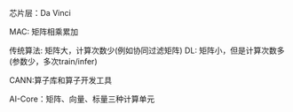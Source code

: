 芯片层：Da Vinci

MAC: 矩阵相乘累加

传统算法: 矩阵大，计算次数少(例如协同过滤矩阵)
DL: 矩阵小，但是计算次数多(参数少，多次train/infer)

CANN:算子库和算子开发工具

AI-Core：矩阵、向量、标量三种计算单元